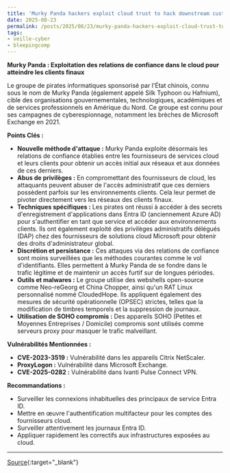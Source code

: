 ```yaml
---
title: 'Murky Panda hackers exploit cloud trust to hack downstream customers'
date: 2025-08-23
permalink: /posts/2025/08/23/murky-panda-hackers-exploit-cloud-trust-to-hack-downstream-customers/
tags:
- veille-cyber
- bleepingcomp
---
```

**Murky Panda : Exploitation des relations de confiance dans le cloud pour atteindre les clients finaux**

Le groupe de pirates informatiques sponsorisé par l'État chinois, connu sous le nom de Murky Panda (également appelé Silk Typhoon ou Hafnium), cible des organisations gouvernementales, technologiques, académiques et de services professionnels en Amérique du Nord. Ce groupe est connu pour ses campagnes de cyberespionnage, notamment les brèches de Microsoft Exchange en 2021.

**Points Clés :**

*   **Nouvelle méthode d'attaque :** Murky Panda exploite désormais les relations de confiance établies entre les fournisseurs de services cloud et leurs clients pour obtenir un accès initial aux réseaux et aux données de ces derniers.
*   **Abus de privilèges :** En compromettant des fournisseurs de cloud, les attaquants peuvent abuser de l'accès administratif que ces derniers possèdent parfois sur les environnements clients. Cela leur permet de pivoter directement vers les réseaux des clients finaux.
*   **Techniques spécifiques :** Les pirates ont réussi à accéder à des secrets d'enregistrement d'applications dans Entra ID (anciennement Azure AD) pour s'authentifier en tant que service et accéder aux environnements clients. Ils ont également exploité des privilèges administratifs délégués (DAP) chez des fournisseurs de solutions cloud Microsoft pour obtenir des droits d'administrateur global.
*   **Discrétion et persistance :** Ces attaques via des relations de confiance sont moins surveillées que les méthodes courantes comme le vol d'identifiants. Elles permettent à Murky Panda de se fondre dans le trafic légitime et de maintenir un accès furtif sur de longues périodes.
*   **Outils et malwares :** Le groupe utilise des webshells open-source comme Neo-reGeorg et China Chopper, ainsi qu'un RAT Linux personnalisé nommé CloudedHope. Ils appliquent également des mesures de sécurité opérationnelle (OPSEC) strictes, telles que la modification de timbres temporels et la suppression de journaux.
*   **Utilisation de SOHO compromis :** Des appareils SOHO (Petites et Moyennes Entreprises / Domicile) compromis sont utilisés comme serveurs proxy pour masquer le trafic malveillant.

**Vulnérabilités Mentionnées :**

*   **CVE-2023-3519 :** Vulnérabilité dans les appareils Citrix NetScaler.
*   **ProxyLogon :** Vulnérabilité dans Microsoft Exchange.
*   **CVE-2025-0282 :** Vulnérabilité dans Ivanti Pulse Connect VPN.

**Recommandations :**

*   Surveiller les connexions inhabituelles des principaux de service Entra ID.
*   Mettre en œuvre l'authentification multifacteur pour les comptes des fournisseurs cloud.
*   Surveiller attentivement les journaux Entra ID.
*   Appliquer rapidement les correctifs aux infrastructures exposées au cloud.

---
[Source](https://www.bleepingcomputer.com/news/security/murky-panda-hackers-exploit-cloud-trust-to-hack-downstream-customers/){:target="_blank"}
